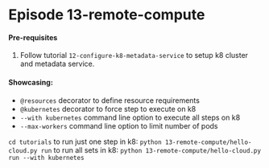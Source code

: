 # Episode 13-remote-compute

#### Pre-requisites

1. Follow tutorial `12-configure-k8-metadata-service` to setup k8 cluster and metadata service.

#### Showcasing:

- `@resources` decorator to define resource requirements
- `@kubernetes` decorator to force step to execute on k8
- `--with kubernetes` command line option to execute all steps on k8
- `--max-workers` command line option to limit number of pods

`cd tutorials`
to run just one step in k8:
`python 13-remote-compute/hello-cloud.py run`
to run all sets in k8:
`python 13-remote-compute/hello-cloud.py run --with kubernetes`